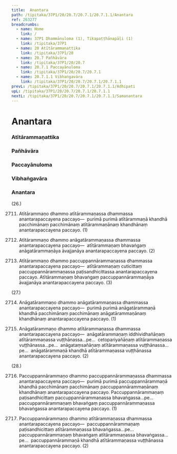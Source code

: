 ```yaml
---
title:  Anantara
path: /tipitaka/37P1/20/20.7/20.7.1/20.7.1.1/Anantara
ref: 263277
breadcrumbs:
  - name: Home
    link: /
  - name: 37P1 Dhammānuloma (1), Tikapaṭṭhānapāḷi (1)
    link: /tipitaka/37P1
  - name: 20 Atītārammaṇattika
    link: /tipitaka/37P1/20
  - name: 20.7 Pañhāvāra
    link: /tipitaka/37P1/20/20.7
  - name: 20.7.1 Paccayānuloma
    link: /tipitaka/37P1/20/20.7/20.7.1
  - name: 20.7.1.1 Vibhaṅgavāra
    link: /tipitaka/37P1/20/20.7/20.7.1/20.7.1.1
prevL: /tipitaka/37P1/20/20.7/20.7.1/20.7.1.1/Adhipati
upL: /tipitaka/37P1/20/20.7/20.7.1/20.7.1.1
nextL: /tipitaka/37P1/20/20.7/20.7.1/20.7.1.1/Samanantara
---
```


# Anantara

### Atītārammaṇattika

### Pañhāvāra

### Paccayānuloma

### Vibhaṅgavāra

### Anantara

(26.)

2711. Atītārammaṇo dhammo atītārammaṇassa dhammassa anantarapaccayena paccayo—  purimā purimā atītārammaṇā khandhā pacchimānaṃ pacchimānaṃ atītārammaṇānaṃ khandhānaṃ anantarapaccayena paccayo. (1)

2712. Atītārammaṇo dhammo anāgatārammaṇassa dhammassa anantarapaccayena paccayo—  atītārammaṇaṃ bhavaṅgaṃ anāgatārammaṇāya āvajjanāya anantarapaccayena paccayo. (2)

2713. Atītārammaṇo dhammo paccuppannārammaṇassa dhammassa anantarapaccayena paccayo—  atītārammaṇaṃ cuticittaṃ paccuppannārammaṇassa paṭisandhicittassa anantarapaccayena paccayo. Atītārammaṇaṃ bhavaṅgaṃ paccuppannārammaṇāya āvajjanāya anantarapaccayena paccayo. (3)

(27.)

2714. Anāgatārammaṇo dhammo anāgatārammaṇassa dhammassa anantarapaccayena paccayo—  purimā purimā anāgatārammaṇā khandhā pacchimānaṃ pacchimānaṃ anāgatārammaṇānaṃ khandhānaṃ anantarapaccayena paccayo. (1)

2715. Anāgatārammaṇo dhammo atītārammaṇassa dhammassa anantarapaccayena paccayo—  anāgatārammaṇaṃ iddhividhañāṇaṃ atītārammaṇassa vuṭṭhānassa…pe…  cetopariyañāṇaṃ atītārammaṇassa vuṭṭhānassa…pe…  anāgataṃsañāṇaṃ atītārammaṇassa vuṭṭhānassa…pe…  anāgatārammaṇā khandhā atītārammaṇassa vuṭṭhānassa anantarapaccayena paccayo. (2)

(28.)

2716. Paccuppannārammaṇo dhammo paccuppannārammaṇassa dhammassa anantarapaccayena paccayo—  purimā purimā paccuppannārammaṇā khandhā pacchimānaṃ pacchimānaṃ paccuppannārammaṇānaṃ khandhānaṃ anantarapaccayena paccayo. Paccuppannārammaṇaṃ paṭisandhicittaṃ paccuppannārammaṇassa bhavaṅgassa…pe…  paccuppannārammaṇaṃ bhavaṅgaṃ paccuppannārammaṇassa bhavaṅgassa anantarapaccayena paccayo. (1)

2717. Paccuppannārammaṇo dhammo atītārammaṇassa dhammassa anantarapaccayena paccayo—  paccuppannārammaṇaṃ paṭisandhicittaṃ atītārammaṇassa bhavaṅgassa…pe…  paccuppannārammaṇaṃ bhavaṅgaṃ atītārammaṇassa bhavaṅgassa…pe…  paccuppannārammaṇā khandhā atītārammaṇassa vuṭṭhānassa anantarapaccayena paccayo. (2)


